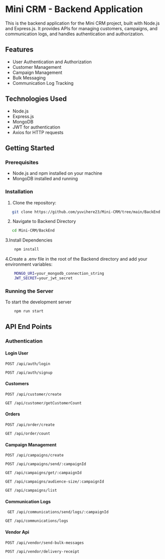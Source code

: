 # Mini CRM - Backend Application

This is the backend application for the Mini CRM project, built with Node.js and Express.js. It provides APIs for managing customers, campaigns, and communication logs, and handles authentication and authorization.

## Features

- User Authentication and Authorization
- Customer Management
- Campaign Management
- Bulk Messaging
- Communication Log Tracking

## Technologies Used

- Node.js
- Express.js
- MongoDB
- JWT for authentication
- Axios for HTTP requests

## Getting Started

### Prerequisites

- Node.js and npm installed on your machine
- MongoDB installed and running

### Installation

1. Clone the repository:
```bash
   git clone https://github.com/yuvihere23/Mini-CRM/tree/main/BackEnd
``` 
2. Navigate to Backend Directory
```bash
   cd Mini-CRM/BackEnd
```
3.Install Dependencies
```bash
    npm install
```
4.Create a .env file in the root of the Backend directory and add your environment variables:
```bash
    MONGO_URI=your_mongodb_connection_string
    JWT_SECRET=your_jwt_secret
```

### Running the Server
To start the development server
```bash
    npm run start
```



## API End Points

### Authentication

#### Login User

```http
POST /api/auth/login
```
 ```http
POST /api/auth/signup
```
#### Customers

```http
POST /api/customer/create
```
```http
GET /api/customer/getCustomerCount
```
#### Orders
```http
POST /api/order/create
```
```http
GET /api/order/count
```
#### Campaign Management
```http
POST /api/campaigns/create
```
```http
POST /api/campaigns/send/:campaignId
```
```http
GET /api/campaigns/get/:campaignId
```
```http
GET /api/campaigns/audience-size/:campaignId
```
```http
GET /api/campaigns/list
```
#### Communication Logs
```http
 GET /api/communications/send/logs/:campaignId
```
```http
GET /api/communications/logs
```
#### Vendor Api
```http
POST /api/vendor/send-bulk-messages
```
```http
POST /api/vendor/delivery-receipt
```








